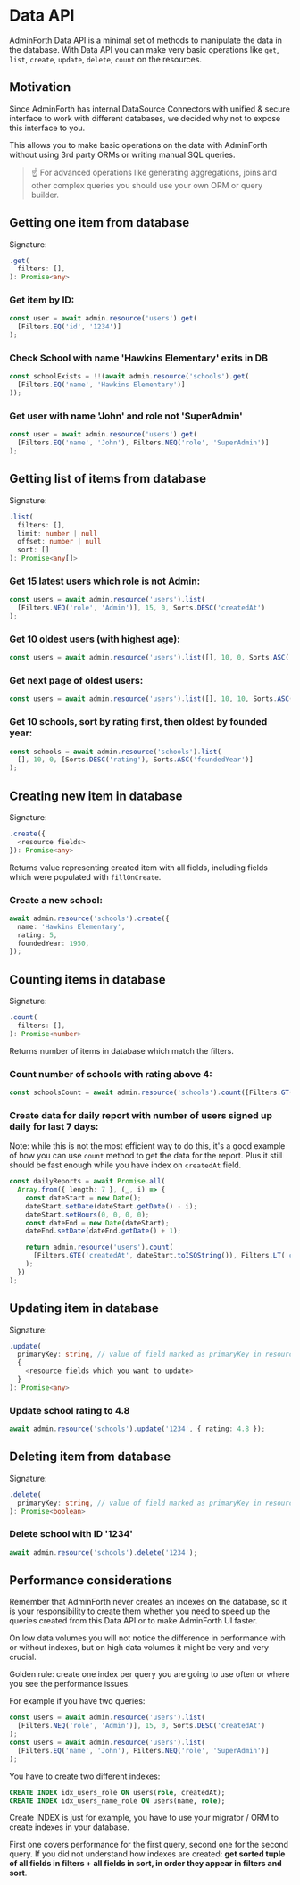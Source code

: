 # Data API

AdminForth Data API is a minimal set of methods to manipulate the data in the database. 
With Data API you can make very basic operations like `get`, `list`, `create`, `update`, `delete`, `count` on the resources.

## Motivation

Since AdminForth has internal DataSource Connectors with unified & secure interface to work with different databases, we decided
why not to expose this interface to you. 

This allows you to make basic operations on the data with AdminForth without using 3rd party ORMs or writing manual SQL queries.

> ☝️ For advanced operations like generating aggregations, joins and other complex queries you should use your own ORM or query builder.



## Getting one item from database


Signature:

```ts
.get(
  filters: [],
): Promise<any>
```

### Get item by ID:

```ts
const user = await admin.resource('users').get(
  [Filters.EQ('id', '1234')]
);
```

### Check School with name 'Hawkins Elementary' exits in DB

```ts
const schoolExists = !!(await admin.resource('schools').get(
  [Filters.EQ('name', 'Hawkins Elementary')]
));
```


### Get user with name 'John' and role not 'SuperAdmin'

```ts
const user = await admin.resource('users').get(
  [Filters.EQ('name', 'John'), Filters.NEQ('role', 'SuperAdmin')]
);
```

## Getting list of items from database


Signature:

```ts
.list(
  filters: [],
  limit: number | null
  offset: number | null
  sort: []
): Promise<any[]>
```

### Get 15 latest users which role is not Admin:

```ts
const users = await admin.resource('users').list(
  [Filters.NEQ('role', 'Admin')], 15, 0, Sorts.DESC('createdAt')
);
```

### Get 10 oldest users (with highest age):

```ts
const users = await admin.resource('users').list([], 10, 0, Sorts.ASC('age'));
```

### Get next page of oldest users:

```ts
const users = await admin.resource('users').list([], 10, 10, Sorts.ASC('age'));
```

### Get 10 schools, sort by rating first, then oldest by founded year:

```ts
const schools = await admin.resource('schools').list(
  [], 10, 0, [Sorts.DESC('rating'), Sorts.ASC('foundedYear')]
);
```

## Creating new item in database

Signature:

```ts
.create({
  <resource fields>
}): Promise<any>
```

Returns value representing created item with all fields, including fields which were populated with `fillOnCreate`.

### Create a new school:

```ts
await admin.resource('schools').create({
  name: 'Hawkins Elementary',
  rating: 5,
  foundedYear: 1950,
});
```

## Counting items in database

Signature:

```ts
.count(
  filters: [],
): Promise<number>
```

Returns number of items in database which match the filters.

### Count number of schools with rating above 4:

```ts
const schoolsCount = await admin.resource('schools').count([Filters.GT('rating', 4)]);
```

### Create data for daily report with number of users signed up daily for last 7 days:

Note: while this is not the most efficient way to do this, it's a good example of how you can use `count` method to get the data for the report.
Plus it still should be fast enough while you have index on `createdAt` field.

```ts
const dailyReports = await Promise.all(
  Array.from({ length: 7 }, (_, i) => {
    const dateStart = new Date();
    dateStart.setDate(dateStart.getDate() - i);
    dateStart.setHours(0, 0, 0, 0);
    const dateEnd = new Date(dateStart);
    dateEnd.setDate(dateEnd.getDate() + 1);

    return admin.resource('users').count(
      [Filters.GTE('createdAt', dateStart.toISOString()), Filters.LT('createdAt', dateEnd.toISOString())]
    );
  })
);
```

## Updating item in database

Signature:

```ts
.update(
  primaryKey: string, // value of field marked as primaryKey in resource configuration
  {
    <resource fields which you want to update>
  }
): Promise<any>
```

### Update school rating to 4.8

```ts
await admin.resource('schools').update('1234', { rating: 4.8 });
```

## Deleting item from database

Signature:

```ts
.delete(
  primaryKey: string, // value of field marked as primaryKey in resource configuration
): Promise<boolean>
```

### Delete school with ID '1234'

```ts
await admin.resource('schools').delete('1234');
```


## Performance considerations

Remember that AdminForth never creates an indexes on the database, so it is your responsibility to create them whether you need to speed up
the queries created from this Data API or to make AdminForth UI faster.

On low data volumes you will not notice the difference in performance with or without indexes, but on high data volumes it might be very and  very crucial.

Golden rule: create one index per query you are going to use often or where you see the performance issues.

For example if you have two queries:

```ts
const users = await admin.resource('users').list(
  [Filters.NEQ('role', 'Admin')], 15, 0, Sorts.DESC('createdAt')
);
const users = await admin.resource('users').list(
  [Filters.EQ('name', 'John'), Filters.NEQ('role', 'SuperAdmin')]
);
```
You have to create two different indexes:

```sql
CREATE INDEX idx_users_role ON users(role, createdAt);
CREATE INDEX idx_users_name_role ON users(name, role);
```

Create INDEX is just for example, you have to use your migrator / ORM to create indexes in your database.

First one covers performance for the first query, second one for the second query. 
If you did not understand how indexes are created: **get sorted tuple of all fields in filters + all fields in sort,
in order they appear in filters and sort**.